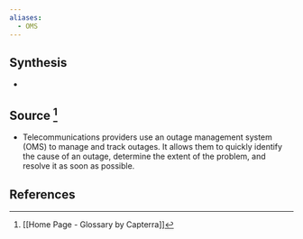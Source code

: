 ```yaml
---
aliases:
  - OMS
---
```

## Synthesis
- 
## Source [^1]
- Telecommunications providers use an outage management system (OMS) to manage and track outages. It allows them to quickly identify the cause of an outage, determine the extent of the problem, and resolve it as soon as possible.
## References

[^1]: [[Home Page - Glossary by Capterra]]